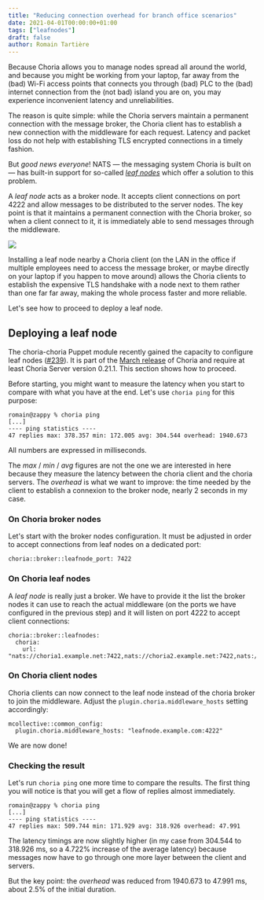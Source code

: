 ```yaml
---
title: "Reducing connection overhead for branch office scenarios"
date: 2021-04-01T00:00:00+01:00
tags: ["leafnodes"]
draft: false
author: Romain Tartière
---
```


Because Choria allows you to manage nodes spread all around the world, and because you might be working from your laptop, far away from the (bad) Wi-Fi access points that connects you through (bad) PLC to the (bad) internet connection from the (not bad) island you are on, you may experience inconvenient latency and unreliabilities.

The reason is quite simple: while the Choria servers maintain a permanent connection with the message broker, the Choria client has to establish a new connection with the middleware for each request.  Latency and packet loss do not help with establishing TLS encrypted connections in a timely fashion.

But _good news everyone_!  NATS — the messaging system Choria is built on — has built-in support for so-called _[leaf nodes](https://docs.nats.io/nats-server/configuration/leafnodes)_ which offer a solution to this problem.

<!--more-->

A _leaf node_ acts as a broker node.  It accepts client connections on port 4222 and allow messages to be distributed to the server nodes.  The key point is that it maintains a permanent connection with the Choria broker, so when a client connect to it, it is immediately able to send messages through the middleware.

![](/blog/mom/leafnode.png)

Installing a leaf node nearby a Choria client (on the LAN in the office if multiple employees need to access the message broker, or maybe directly on your laptop if you happen to move around) allows the Choria clients to establish the expensive TLS handshake with a node next to them rather than one far far away, making the whole process faster and more reliable.

Let's see how to proceed to deploy a leaf node.

## Deploying a leaf node

The choria-choria Puppet module recently gained the capacity to configure leaf nodes ([#239](https://github.com/choria-io/puppet-choria/pull/239)).  It is part of the [March release](/blog/post/2021/03/29/april_releases/) of Choria and require at least Choria Server version 0.21.1.  This section shows how to proceed.

Before starting, you might want to measure the latency when you start to compare with what you have at the end.  Let's use `choria ping` for this purpose:

```
romain@zappy % choria ping
[...]
---- ping statistics ----
47 replies max: 378.357 min: 172.005 avg: 304.544 overhead: 1940.673
```

All numbers are expressed in milliseconds.

The _max_ / _min_ / _avg_ figures are not the one we are interested in here because they measure the latency between the choria client and the choria servers.  The _overhead_ is what we want to improve: the time needed by the client to establish a connexion to the broker node, nearly 2 seconds in my case.

### On Choria broker nodes

Let's start with the broker nodes configuration.  It must be adjusted in order to accept connections from leaf nodes on a dedicated port:

```
choria::broker::leafnode_port: 7422
```

### On Choria leaf nodes

A _leaf node_ is really just a broker.  We have to provide it the list the broker nodes it can use to reach the actual middleware (on the ports we have configured in the previous step) and it will listen on port 4222 to accept client connections:

```
choria::broker::leafnodes:
  choria:
    url: "nats://choria1.example.net:7422,nats://choria2.example.net:7422,nats://choria3.example.net:7422"
```

### On Choria client nodes

Choria clients can now connect to the leaf node instead of the choria broker to join the middleware.  Adjust the `plugin.choria.middleware_hosts` setting accordingly:

```
mcollective::common_config:
  plugin.choria.middleware_hosts: "leafnode.example.com:4222"
```

We are now done!

### Checking the result

Let's run `choria ping` one more time to compare the results.  The first thing you will notice is that you will get a flow of replies almost immediately.

```
romain@zappy % choria ping
[...]
---- ping statistics ----
47 replies max: 509.744 min: 171.929 avg: 318.926 overhead: 47.991
```

The latency timings are now slightly higher (in my case from 304.544 to 318.926 ms, so a 4.722% increase of the average latency) because messages now have to go through one more layer between the client and servers.

But the key point: the _overhead_ was reduced from 1940.673 to 47.991 ms, about 2.5% of the initial duration.

